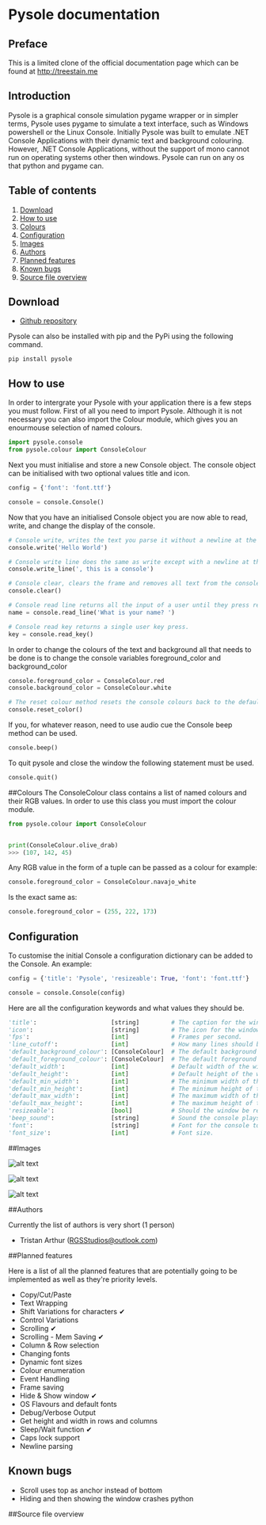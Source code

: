 # Pysole documentation

## Preface

This is a limited clone of the official documentation page which can be found at http://treestain.me

## Introduction

Pysole is a graphical console simulation pygame wrapper or in simpler terms, Pysole uses pygame to simulate a text interface, such as Windows powershell or the Linux Console. Initially Pysole was built to emulate .NET Console Applications with their dynamic text and background colouring. However, .NET Console Applications, without the support of mono cannot run on operating systems other then windows. Pysole can run on any os that python and pygame can.

## Table of contents
1. [Download](#download)
2. [How to use](#how-to-use)
3. [Colours](#colours)
4. [Configuration](#configuration)
5. [Images](#images)
6. [Authors](#authors)
7. [Planned features](#planned-features)
8. [Known bugs](#known-bugs)
9. [Source file overview](#source-file-overview)

## Download
* [Github repository](https://github.com/TreeStain/pysole)

Pysole can also be installed with pip and the PyPi using the following command.

`pip install pysole`

## How to use
In order to intergrate your Pysole with your application there is a few steps you must follow. First of all you need to import Pysole. Although it is not necessary you can also import the Colour module, which gives you an enourmouse selection of named colours.

```python
import pysole.console
from pysole.colour import ConsoleColour
```

Next you must initialise and store a new Console object. The console object can be initialised with two optional values title and icon.

```python
config = {'font': 'font.ttf'}

console = console.Console()
```

Now that you have an initialised Console object you are now able to read, write, and change the display of the console.

```python
# Console write, writes the text you parse it without a newline at the end of the string.
console.write('Hello World')

# Console write line does the same as write except with a newline at the end.
console.write_line(', this is a console')

# Console clear, clears the frame and removes all text from the console display buffer.
console.clear()

# Console read line returns all the input of a user until they press return.
name = console.read_line('What is your name? ')

# Console read key returns a single user key press.
key = console.read_key()
```

In order to change the colours of the text and background all that needs to be done is to change the console variables foreground_color and background_color

```python
console.foreground_color = ConsoleColour.red
console.background_color = ConsoleColour.white

# The reset colour method resets the console colours back to the defaults.
console.reset_color()
```

If you, for whatever reason, need to use audio cue the Console beep method can be used.

```python
console.beep()
```

To quit pysole and close the window the following statement must be used.

```python
console.quit()
```

##Colours
The ConsoleColour class contains a list of named colours and their RGB values. In order to use this class you must import the colour module.

```python
from pysole.colour import ConsoleColour


print(ConsoleColour.olive_drab)
>>> (107, 142, 45)
```

Any RGB value in the form of a tuple can be passed as a colour for example:

```python
console.foreground_color = ConsoleColour.navajo_white
```

Is the exact same as:

```python
console.foreground_color = (255, 222, 173)
```

## Configuration
To customise the initial Console a configuration dictionary can be added to the Console. An example:

```python
config = {'title': 'Pysole', 'resizeable': True, 'font': 'font.ttf'}

console = console.Console(config)
```

Here are all the configuration keywords and what values they should be.

```python
'title':                     [string]         # The caption for the window.
'icon':                      [string]         # The icon for the window.
'fps':                       [int]            # Frames per second.
'line_cutoff':               [int]            # How many lines should be in the buffer at any given time?
'default_background_colour': [ConsoleColour]  # The default background colour for the console, used for the reset_colour function as well.
'default_foreground_colour': [ConsoleColour]  # The default foreground colour for the console, used for the reset_colour function as well.
'default_width':             [int]            # Default width of the window.
'default_height':            [int]            # Default height of the window.
'default_min_width':         [int]            # The minimum width of the window.
'default_min_height':        [int]            # The minimum height of the window.
'default_max_width':         [int]            # The maximum width of the window.
'default_max_height':        [int]            # The maximum height of the window.
'resizeable':                [bool]           # Should the window be resizeable?
'beep_sound':                [string]         # Sound the console plays in the beep method.
'font':                      [string]         # Font for the console to use.
'font_size':                 [int]            # Font size.
```

##Images

![alt text](https://github.com/TreeStain/pysole/blob/master/docs/static/img-1.png "Image 1")

![alt text](https://github.com/TreeStain/pysole/blob/master/docs/static/img-2.png "Image 2")

![alt text](https://github.com/TreeStain/pysole/blob/master/docs/static/img-3.png "Image 3")

##Authors

Currently the list of authors is very short (1 person)

* Tristan Arthur (RGSStudios@outlook.com)

##Planned features

Here is a list of all the planned features that are potentially going to be implemented as well as they're priority levels.

* Copy/Cut/Paste
* Text Wrapping
* Shift Variations for characters ✔
* Control Variations
* Scrolling ✔
* Scrolling - Mem Saving ✔
* Column & Row selection
* Changing fonts
* Dynamic font sizes
* Colour enumeration
* Event Handling
* Frame saving
* Hide & Show window ✔
* OS Flavours and default fonts
* Debug/Verbose Output
* Get height and width in rows and columns
* Sleep/Wait function ✔
* Caps lock support
* Newline parsing

## Known bugs

* Scroll uses top as anchor instead of bottom
* Hiding and then showing the window crashes python

##Source file overview
